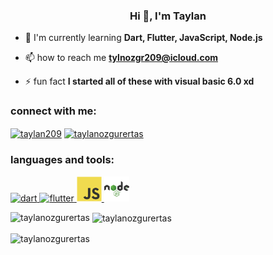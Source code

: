 <h3 align="center">Hi 👋, I'm Taylan</h3>

- 🌱 I'm currently learning **Dart, Flutter, JavaScript, Node.js**

- 📫 how to reach me **tylnozgr209@icloud.com**

- ⚡ fun fact **I started all of these with visual basic 6.0 xd**

<h3 align="left">connect with me:</h3>
<p align="left">
<a href="https://twitter.com/taylan209" target="blank"><img align="center" src="https://raw.githubusercontent.com/rahuldkjain/github-profile-readme-generator/master/src/images/icons/Social/twitter.svg" alt="taylan209" height="30" width="40" /></a>
<a href="https://linkedin.com/in/taylanozgurertas" target="blank"><img align="center" src="https://raw.githubusercontent.com/rahuldkjain/github-profile-readme-generator/master/src/images/icons/Social/linked-in-alt.svg" alt="taylanozgurertas" height="30" width="40" /></a>
</p>

<h3 align="left">languages and tools:</h3>
<p align="left"> <a href="https://dart.dev" target="_blank" rel="noreferrer"> <img src="https://www.vectorlogo.zone/logos/dartlang/dartlang-icon.svg" alt="dart" width="40" height="40"/> </a> <a href="https://flutter.dev" target="_blank" rel="noreferrer"> <img src="https://www.vectorlogo.zone/logos/flutterio/flutterio-icon.svg" alt="flutter" width="40" height="40"/> </a> <a href="https://developer.mozilla.org/en-US/docs/Web/JavaScript" target="_blank" rel="noreferrer"> <img src="https://raw.githubusercontent.com/devicons/devicon/master/icons/javascript/javascript-original.svg" alt="javascript" width="40" height="40"/> </a> <a href="https://nodejs.org" target="_blank" rel="noreferrer"> <img src="https://raw.githubusercontent.com/devicons/devicon/master/icons/nodejs/nodejs-original-wordmark.svg" alt="nodejs" width="40" height="40"/> </a> </p>

<p><img align="left" src="https://github-readme-stats.vercel.app/api/top-langs?username=taylanozgurertas&show_icons=true&locale=en&layout=compact" alt="taylanozgurertas" /></p>

<p>&nbsp;<img align="center" src="https://github-readme-stats.vercel.app/api?username=taylanozgurertas&show_icons=true&locale=en" alt="taylanozgurertas" /></p>

<p><img align="center" src="https://github-readme-streak-stats.herokuapp.com/?user=taylanozgurertas&" alt="taylanozgurertas" /></p>
